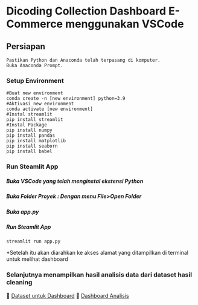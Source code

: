 # Dicoding Collection Dashboard E-Commerce menggunakan VSCode
## Persiapan
```
Pastikan Python dan Anaconda telah terpasang di komputer.
Buka Anaconda Prompt.
```
### Setup Environment
```
#Buat new environment
conda create -n [new environment] python=3.9
#Aktivasi new environment
conda activate [new environment]
#Instal streamlit
pip install streamlit
#Instal Package
pip install numpy
pip install pandas
pip install matplotlib
pip install seaborn
pip install babel
```
### Run Steamlit App
##### Buka VSCode yang telah menginstal ekstensi Python
##### Buka Folder Proyek : Dengan menu File>Open Folder
##### Buka app.py
##### Run Steamlit App
```
streamlit run app.py
```
*Setelah itu akan diarahkan ke akses alamat yang ditampilkan di terminal untuk melihat dashboard

### Selanjutnya menampilkan hasil analisis data dari dataset hasil cleaning 
🔗 [Dataset untuk Dashboard](https://drive.google.com/file/d/1vuffKbeHyjbtvNz8Z5Lc3X7x_gZa_zj8/view?usp=sharing)
🔗 [Dashboard Analisis](https://github.com/salsabilasaz/E-Commerce_Project_Structure/blob/c8efb0b5582a1b33263abdd85653b7d01ce34a17/app.py)
